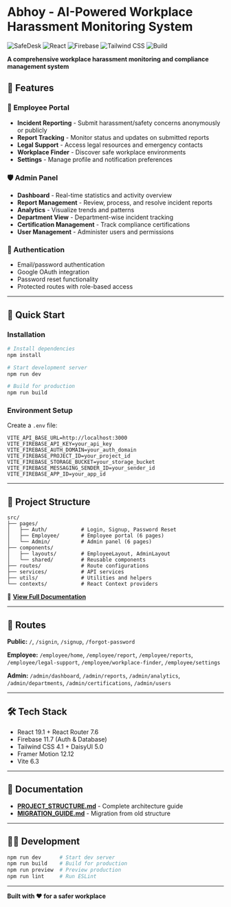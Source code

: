 # Abhoy - AI-Powered Workplace Harassment Monitoring System

![SafeDesk](https://img.shields.io/badge/SafeDesk-Workplace%20Safety-blue)
![React](https://img.shields.io/badge/React-19.1.0-61DAFB?logo=react)
![Firebase](https://img.shields.io/badge/Firebase-11.7.3-FFCA28?logo=firebase)
![Tailwind CSS](https://img.shields.io/badge/Tailwind-4.1.7-38B2AC?logo=tailwind-css)
![Build](https://img.shields.io/badge/build-passing-brightgreen)

**A comprehensive workplace harassment monitoring and compliance management system**

## 🌟 Features

### 👥 Employee Portal
- **Incident Reporting** - Submit harassment/safety concerns anonymously or publicly
- **Report Tracking** - Monitor status and updates on submitted reports
- **Legal Support** - Access legal resources and emergency contacts
- **Workplace Finder** - Discover safe workplace environments
- **Settings** - Manage profile and notification preferences

### 🛡️ Admin Panel
- **Dashboard** - Real-time statistics and activity overview
- **Report Management** - Review, process, and resolve incident reports
- **Analytics** - Visualize trends and patterns
- **Department View** - Department-wise incident tracking
- **Certification Management** - Track compliance certifications
- **User Management** - Administer users and permissions

### 🔐 Authentication
- Email/password authentication
- Google OAuth integration
- Password reset functionality
- Protected routes with role-based access

---

## 🚀 Quick Start

### Installation

```bash
# Install dependencies
npm install

# Start development server
npm run dev

# Build for production
npm run build
```

### Environment Setup

Create a `.env` file:
```env
VITE_API_BASE_URL=http://localhost:3000
VITE_FIREBASE_API_KEY=your_api_key
VITE_FIREBASE_AUTH_DOMAIN=your_auth_domain
VITE_FIREBASE_PROJECT_ID=your_project_id
VITE_FIREBASE_STORAGE_BUCKET=your_storage_bucket
VITE_FIREBASE_MESSAGING_SENDER_ID=your_sender_id
VITE_FIREBASE_APP_ID=your_app_id
```

---

## 📁 Project Structure

```
src/
├── pages/
│   ├── Auth/           # Login, Signup, Password Reset
│   ├── Employee/       # Employee portal (6 pages)
│   └── Admin/          # Admin panel (6 pages)
├── components/
│   ├── layouts/        # EmployeeLayout, AdminLayout
│   └── shared/         # Reusable components
├── routes/             # Route configurations
├── services/           # API services
├── utils/              # Utilities and helpers
└── contexts/           # React Context providers
```

📖 **[View Full Documentation](PROJECT_STRUCTURE.md)**

---

## 🎯 Routes

**Public:** `/`, `/signin`, `/signup`, `/forgot-password`

**Employee:** `/employee/home`, `/employee/report`, `/employee/reports`, `/employee/legal-support`, `/employee/workplace-finder`, `/employee/settings`

**Admin:** `/admin/dashboard`, `/admin/reports`, `/admin/analytics`, `/admin/departments`, `/admin/certifications`, `/admin/users`

---

## 🛠️ Tech Stack

- React 19.1 + React Router 7.6
- Firebase 11.7 (Auth & Database)
- Tailwind CSS 4.1 + DaisyUI 5.0
- Framer Motion 12.12
- Vite 6.3

---

## 📖 Documentation

- **[PROJECT_STRUCTURE.md](PROJECT_STRUCTURE.md)** - Complete architecture guide
- **[MIGRATION_GUIDE.md](MIGRATION_GUIDE.md)** - Migration from old structure

---

## 👨‍💻 Development

```bash
npm run dev      # Start dev server
npm run build    # Build for production
npm run preview  # Preview production
npm run lint     # Run ESLint
```

---

**Built with ❤️ for a safer workplace**
